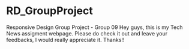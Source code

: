 # RD_GroupProject
Responsive Design Group Project - Group 09
Hey guys, this is my Tech News assigment webpage. Please do check it out and leave your feedbacks, I would really appreciate it. Thanks!!

